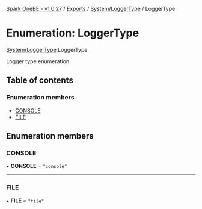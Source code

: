 [Spark OneBE - v1.0.27](../README.md) / [Exports](../modules.md) / [System/LoggerType](../modules/System_LoggerType.md) / LoggerType

# Enumeration: LoggerType

[System/LoggerType](../modules/System_LoggerType.md).LoggerType

Logger type enumeration

## Table of contents

### Enumeration members

- [CONSOLE](System_LoggerType.LoggerType.md#console)
- [FILE](System_LoggerType.LoggerType.md#file)

## Enumeration members

### CONSOLE

• **CONSOLE** = `"console"`

___

### FILE

• **FILE** = `"file"`
